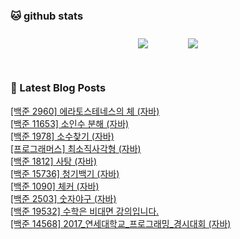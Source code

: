 
###  🐱 github stats  

<div id="main" align="center">
    <img src="https://github-readme-stats.vercel.app/api?username=peterica&count_private=true&show_icons=true&theme=radical"
        style="height: auto; margin-left: 20px; margin-right: 20px; padding: 10px;"/>
    <img src="https://github-readme-stats.vercel.app/api/top-langs/?username=peterica&layout=compact"   
        style="height: auto; margin-left: 20px; margin-right: 20px; padding: 10px;"/>
</div>

<br>

### 📕 Latest Blog Posts   

<a href ="https://seongbindb.tistory.com/193"> [백준 2960] 에라토스테네스의 체 (자바) </a> <br><a href ="https://seongbindb.tistory.com/192"> [백준 11653] 소인수 분해 (자바) </a> <br><a href ="https://seongbindb.tistory.com/191"> [백준 1978] 소수찾기 (자바) </a> <br><a href ="https://seongbindb.tistory.com/190"> [프로그래머스] 최소직사각형 (자바) </a> <br><a href ="https://seongbindb.tistory.com/189"> [백준 1812] 사탕 (자바) </a> <br><a href ="https://seongbindb.tistory.com/188"> [백준 15736] 청기백기 (자바) </a> <br><a href ="https://seongbindb.tistory.com/187"> [백준 1090] 체커 (자바) </a> <br><a href ="https://seongbindb.tistory.com/186"> [백준 2503] 숫자야구 (자바) </a> <br><a href ="https://seongbindb.tistory.com/184"> [백준 19532] 수학은 비대면 강의입니다. </a> <br><a href ="https://seongbindb.tistory.com/183"> [백준 14568] 2017_연세대학교_프로그래밍_경시대회 (자바) </a> <br>